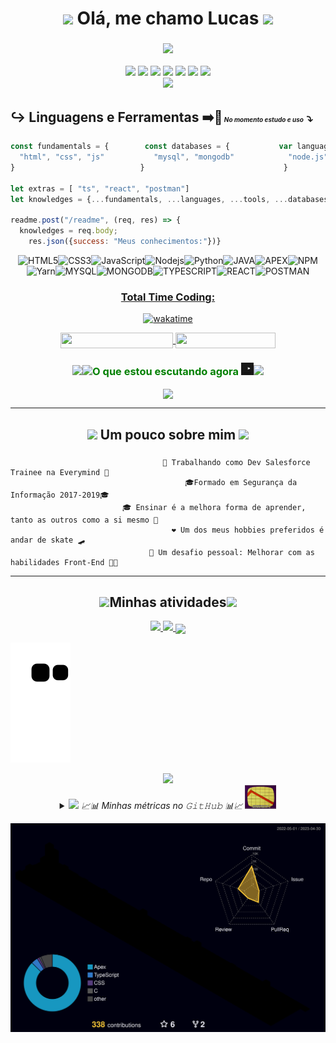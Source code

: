 <h1 align="center"><img src="https://media.giphy.com/media/WVFWzoOoSPO26BiXuu/giphy.gif" width="50"> Olá, me chamo Lucas <img src="https://media.giphy.com/media/ReWGiCNvI4dNoE4dE7/giphy.gif" width="50"></h1>
<h3 align="center"><img src="https://img.shields.io/badge/Desenvolvedor%20Salesforce-00A1E0?style=for-the-badge&logo=Salesforce&logoColor=white" width=300></h3>

<div align="center">
  <img src="https://img.shields.io/badge/Process%20Builder-00A1E0?style=for-the-badge&logo=Salesforce&logoColor=white" width ="170"/>  
  <img src="https://img.shields.io/badge/Apex%20Test-00A1E0?style=for-the-badge&logo=Salesforce&logoColor=white" width ="120"/>
  <img src="https://img.shields.io/badge/Apex%20Trigger-00A1E0?style=for-the-badge&logo=Salesforce&logoColor=white" width ="145"/>
  <!--<img src="https://img.shields.io/badge/LWC-00A1E0?style=for-the-badge&logo=Salesforce&logoColor=white" width ="73"/>-->
  <img src="https://img.shields.io/badge/VisualForce-00A1E0?style=for-the-badge&logo=Salesforce&logoColor=white" width ="140"/>
  <img src="https://img.shields.io/badge/SOQL-00A1E0?style=for-the-badge&logo=Salesforce&logoColor=white" width ="81"/>
  <img src="https://img.shields.io/badge/Flow%20Builder-00A1E0?style=for-the-badge&logo=Salesforce&logoColor=white" width ="148"/>
  <img src="https://img.shields.io/badge/Apex-00A1E0?style=for-the-badge&logo=Salesforce&logoColor=white" width ="80"/>
</div>

<div align ="center"><img src="https://readme-typing-svg.herokuapp.com?font=fira+code&duration=4500&background=25E4FF5F&center=true&vCenter=true&lines=DESENVOLVEDOR+TRAINEE;NA+EVERYMIND"></div>

## ↪️ __Linguagens__ e __Ferramentas__   ➡️🔄<font size=1> _No momento estudo e uso_</font><font size=4> ⤵️</font>


```js
const fundamentals = {        const databases = {           var languages = {          let tools = {
  "html", "css", "js"           "mysql", "mongodb"            "node.js", "python", "java" "apex"        "npm", "yarn"
}                            }                               }                          }    
                  
let extras = [ "ts", "react", "postman"]
let knowledges = {...fundamentals, ...languages, ...tools, ...databases, ...extras}

readme.post("/readme", (req, res) => {
  knowledges = req.body;
    res.json({success: "Meus conhecimentos:"})}                
```
<div align="center">

![HTML5](https://img.shields.io/badge/-HTML5-E34F26?style=flat-square&logo=html5&logoColor=white)![CSS3](https://img.shields.io/badge/-CSS3-1572B6?style=flat-square&logo=css3)![JavaScript](https://img.shields.io/badge/-JavaScript-black?style=flat-square&logo=javascript)![Nodejs](https://img.shields.io/badge/-Nodejs-339933?style=flat-square&logo=Node.js&logoColor=white)![Python](https://img.shields.io/badge/Python-14354C?style=flat-square&logo=python&logoColor=white)![JAVA](https://img.shields.io/badge/Java-ED8B00?style=flat-square&logo=java&logoColor=white)![APEX](https://img.shields.io/badge/-Apex-blue.svg?logo=Salesforce&logoColor=Blue)![NPM](https://img.shields.io/badge/-Npm-black?style=flat-square&logo=Npm&logoColor=black)![Yarn](https://img.shields.io/badge/-Yarn-blue?style=flat-square&logo=Yarn&logoColor=black)![MYSQL](https://img.shields.io/badge/MySQL-00000F?flat-square&logo=mysql&logoColor=white)![MONGODB](https://img.shields.io/badge/MongoDB-4EA94B?style=flat-square&logo=mongodb&logoColor=white)![TYPESCRIPT](https://img.shields.io/badge/TypeScript%20-%23007ACC.svg?logo=typescript&logoColor=white)![REACT](https://img.shields.io/badge/React%20-%2320232a.svg?logo=react&logoColor=%2361DAFB)![POSTMAN](https://img.shields.io/badge/Postman-FF6C37?logo=postman&logoColor=white)
[<h3>Total Time Coding:</h3>![wakatime](https://wakatime.com/badge/user/bff3bd5b-d006-41a8-bba0-d0a9e7b9406a.svg)](https://wakatime.com/@bff3bd5b-d006-41a8-bba0-d0a9e7b9406a)
<p>
  <a href="https://www.linkedin.com/in/lucas-conceição-dos-santos-52481216b/">
    <img align="center" src="https://img.shields.io/static/v1?logo=linkedin&label=linkedin&message=Lucas+Santos&color=blue&style=for-the-badge" height=25 width=180/>
  </a>
  <a href="mailto:lucas.cds1997@gmail.com">
    <img align="center" src="https://img.shields.io/static/v1?&logo=gmail&label=Send&message=Email&color=red&style=for-the-badge" height=25 width=160/>
  </a>
</p>
 
<div align="center">
  <h3 align="center" style="color: green;"><img src="gif%20invertido.gif" width="55"/><img src="https://media.giphy.com/media/PqQIVXwPWkcMg/giphy.gif" width="20"/>O que estou escutando agora <img src="music-icon.gif" width="20"><img src="./gif%20invertido%20espelhado.gif" width="55"/></h3>
    <img align="center" src="https://spotify-github-profile.vercel.app/api/view?uid=217k4ynpgefg5c37sxbdv5eua&cover_image=true&theme=novatorem&bar_color=53b14f&bar_color_cover=false" width=350 ></img>
  </div>

</div>
<hr>
<h2 align="center"><img src="https://media.giphy.com/media/h4aDtVysyWvdfRsBAq/giphy.gif" width="50"> Um pouco sobre mim <img src="https://media.giphy.com/media/UouuIQXT1NJ2Mc3lW2/giphy.gif" width="50"></h2>




###
                                      🔭 Trabalhando como Dev Salesforce Trainee na Everymind 🔭
                                           🎓Formado em Segurança da Informação 2017-2019🎓
                             🎓 Ensinar é a melhora forma de aprender, tanto as outros como a si mesmo 🔑
                                        ❤️ Um dos meus hobbies preferidos é andar de skate 🛹
                                   🏃 Um desafio pessoal: Melhorar com as habilidades Front-End 👨‍💻 
                                  
                                          

<hr>

<h2 align="center"><img src="https://media.giphy.com/media/U4q3ag4oAN37cEodFB/giphy.gif" width="50">Minhas atividades<img src="https://media.giphy.com/media/U4q3ag4oAN37cEodFB/giphy.gif" width="50"></h2>

<p align="center">
<a href="https://github.com/DenverCoder1/github-readme-streak-stats">
<img src="https://github-readme-streak-stats.herokuapp.com?user=LCDS97&theme=tokyonight&hide_border=true" />
</a>
  <a href="https://wakatime.com/@lcds97">
  <img src="https://github-readme-stats.vercel.app/api/wakatime?username=lcds97&theme=tokyonight"/>
<a href="https://github.com/LCDS97?tab=repositories">
    <img align="center" width="800" src="https://github-activity-graph-lcds97.herokuapp.com/graph?username=LCDS97&theme=gotham&custom_title=Uma%20espiadinha%20de%20como%20t%C3%B4%20no%20m%C3%AAs"/>    
</a>

<a href="#"><img src="https://github.com/LCDS97/LCDS97/blob/output/github-contribution-grid-snake.svg" />
  </a>
</p>
<!--<a href="https://github.com/lcds97/">
  <img align="left" src="https://github-readme-stats.vercel.app/api/top-langs/?username=lcds97&langs_count=5&theme=tokyonight&layout=compact&include_all_commits=true" width=400/>
</a>

<a href="https://wakatime.com/@lcds97">
  <img src="https://github-readme-stats.vercel.app/api/top-langs/?username=lcds97&hide=powershell,batchfile,tex,php&layout=compact&theme=tokyonight&include_all_commits=false"
</a>
<a href="https://github.com/lcds97/">
  <img align="right" src="https://github-readme-stats.vercel.app/api?username=lcds97&show_icons=true&theme=jolly&hide=contribs,issues,stars" width=300 />
</a> -->



<div align="center"><img src="https://media.giphy.com/media/3orieVe5VYqTdT16qk/giphy.gif" width="200"></div>
<details align="center">
  <summary><img src="https://media.giphy.com/media/3orieJRHB5DJjrVmqk/giphy.gif" width="50" /> <i>📈📊 Minhas métricas no 𝙶𝚒𝚝𝙷𝚞𝚋 📊📈</i> <img src="graph-invert.gif" width="50" /></summary>

<!--START_SECTION:waka-->
![Code Time](http://img.shields.io/badge/Code%20Time-954%20hrs%2054%20mins-blue)

![Profile Views](http://img.shields.io/badge/Profile%20Views-0-blue)

![Lines of code](https://img.shields.io/badge/From%20Hello%20World%20I%27ve%20Written-2.9%20million%20lines%20of%20code-blue)

**🐱 My GitHub Data** 

> 📦 297.7 kB Used in GitHub's Storage 
 > 
> 🏆 16 Contributions in the Year 2023
 > 
> 🚫 Not Opted to Hire
 > 
> 📜 45 Public Repositories 
 > 
> 🔑 22 Private Repositories 
 > 
**I'm a Night 🦉** 

```text
🌞 Morning                123 commits         ██░░░░░░░░░░░░░░░░░░░░░░░   08.75 % 
🌆 Daytime                427 commits         ████████░░░░░░░░░░░░░░░░░   30.39 % 
🌃 Evening                496 commits         █████████░░░░░░░░░░░░░░░░   35.30 % 
🌙 Night                  359 commits         ██████░░░░░░░░░░░░░░░░░░░   25.55 % 
```
📅 **I'm Most Productive on Sunday** 

```text
Monday                   164 commits         ███░░░░░░░░░░░░░░░░░░░░░░   11.67 % 
Tuesday                  161 commits         ███░░░░░░░░░░░░░░░░░░░░░░   11.46 % 
Wednesday                204 commits         ████░░░░░░░░░░░░░░░░░░░░░   14.52 % 
Thursday                 190 commits         ███░░░░░░░░░░░░░░░░░░░░░░   13.52 % 
Friday                   112 commits         ██░░░░░░░░░░░░░░░░░░░░░░░   07.97 % 
Saturday                 254 commits         █████░░░░░░░░░░░░░░░░░░░░   18.08 % 
Sunday                   320 commits         ██████░░░░░░░░░░░░░░░░░░░   22.78 % 
```


📊 **This Week I Spent My Time On** 

```text
🕑︎ Time Zone: America/Sao_Paulo

💬 Programming Languages: 
Apex                     4 hrs 44 mins       ███████████░░░░░░░░░░░░░░   44.70 % 
JavaScript               2 hrs 52 mins       ███████░░░░░░░░░░░░░░░░░░   27.18 % 
XML                      1 hr 7 mins         ███░░░░░░░░░░░░░░░░░░░░░░   10.68 % 
JSON                     51 mins             ██░░░░░░░░░░░░░░░░░░░░░░░   08.17 % 
Other                    48 mins             ██░░░░░░░░░░░░░░░░░░░░░░░   07.67 % 

🐱‍💻 Projects: 
nexa-dev                 3 hrs 5 mins        ███████░░░░░░░░░░░░░░░░░░   29.23 % 
intercement-hml          1 hr 42 mins        ████░░░░░░░░░░░░░░░░░░░░░   16.09 % 
lindt-hmlparcial         1 hr 19 mins        ███░░░░░░░░░░░░░░░░░░░░░░   12.47 % 
mastersense-prd          51 mins             ██░░░░░░░░░░░░░░░░░░░░░░░   08.08 % 
lindt-prd                50 mins             ██░░░░░░░░░░░░░░░░░░░░░░░   07.94 % 
```

**Timeline**

![Lines of Code chart](https://raw.githubusercontent.com/LCDS97/LCDS97/main/assets/bar_graph.png)


 Last Updated on 30/04/2023 18:37:42 UTC
<!--END_SECTION:waka-->
  
  
</details>

![](./profile-3d-contrib/profile-night-rainbow.svg)

